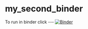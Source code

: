 # my_second_binder
To run in binder click ---
[![Binder](https://mybinder.org/badge_logo.svg)](https://mybinder.org/v2/gh/gallyn24/HEC-Lect-0/HEAD)
